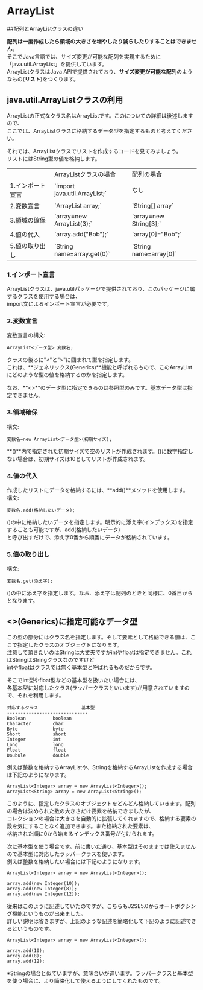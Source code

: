 # ArrayList

##配列とArrayListクラスの違い

**配列は一度作成したら領域の大きさを増やしたり減らしたりすることはできません**。<br/>
そこでJava言語では、サイズ変更が可能な配列を実現するために「java.util.ArrayList」を提供しています。<br/>
ArrayListクラスはJava APIで提供されており、**サイズ変更が可能な配列**のようなもの(**リスト**)をつくります。<br/>



## java.util.ArrayListクラスの利用
ArrayListの正式なクラス名はArrayList<E>です。この<E>についての詳細は後述しますので、<br/>
ここでは、ArrayListクラスに格納するデータ型を指定するものと考えてください。<br/>

それでは、ArrayListクラスでリストを作成するコードを見てみましょう。<br/>
リストにはString型の値を格納します。<br/>
<table>
	<tr>
		<td></td>
		<td>ArrayListクラスの場合</td>
		<td>配列の場合</td>
	</tr>
	<tr>
		<td>1.インポート宣言</td>
		<td>`import java.util.ArrayList;`</td>
		<td>なし</td>
	</tr>
	<tr>
		<td>2.変数宣言</td>
		<td>`ArrayList<String> array;`</td>
		<td>`String[] array`</td>
	</tr>
	<tr>
		<td>3.領域の確保</td>
		<td>`array=new ArrayList<String>(3);`</td>
		<td>`array=new String[3];`</td>
	</tr>
	<tr>
		<td>4.値の代入</td>
		<td>`array.add("Bob");`</td>
		<td>`array[0]="Bob";`</td>
	</tr>
	<tr>
		<td>5.値の取り出し</td>
		<td>`String name=array.get(0)`</td>
		<td>`String name=array[0]`</td>
	</tr>
</table>

### 1.インポート宣言
ArrayListクラスは、java.utilパッケージで提供されており、このパッケージに属するクラスを使用する場合は、<br/>
import文によるインポート宣言が必要です。<br/>

### 2.変数宣言

変数宣言の構文:<br/>
	
	ArrayList<データ型> 変数名;
	
クラスの後ろに"<"と">"に囲まれて型を指定します。<br/>
これは、**ジェネリックス(Generics)**機能と呼ばれるもので、このArrayListにどのような型の値を格納するのかを指定します。<br/>

なお、**<>**のデータ型に指定できるのは参照型のみです。基本データ型は指定できません。<br/>

### 3.領域確保

構文:<br/>
	
	変数名=new ArrayList<データ型>(初期サイズ);
	
**()**内で指定された初期サイズで空のリストが作成されます。()に数字指定しない場合は、初期サイズは10としてリストが作成されます。<br/>

### 4.値の代入
作成したリストにデータを格納するには、**add()**メソッドを使用します。<br/>
構文:<br/>

	変数名.add(格納したいデータ);
	
()の中に格納したいデータを指定します。明示的に添え字(インデックス)を指定することも可能ですが、add(格納したいデータ)<br/>
と呼び出すだけで、添え字0番から順番にデータが格納されています。<br/>

### 5.値の取り出し

構文:<br/>

	変数名.get(添え字);
	
()の中に添え字を指定します。なお、添え字は配列のときと同様に、0番目からとなります。<br/>




	

## <>(Generics)に指定可能なデータ型

この型の部分にはクラス名を指定します。そして要素として格納できる値は、ここで指定したクラスのオブジェクトになります。<br/>
注意して頂きたいのはStringは大丈夫ですがintやfloatは指定できません。これはStringはStringクラスなのですけど<br/>
intやfloatはクラスでは無く基本型と呼ばれるものだからです。<br/>

そこでint型やfloat型などの基本型を扱いたい場合には、<br/>
各基本型に対応したクラス(ラッパークラスといいます)が用意されていますので、それを利用します。<br/>

	対応するクラス                基本型
	------------------------------
	Boolean          boolean
	Character        char
	Byte             byte
	Short            short
	Integer          int
	Long             long
	Float            float
	Doubule          double
	
例えば整数を格納するArrayListや、Stringを格納するArrayListを作成する場合は下記のようになります。

	ArrayList<Integer> array = new ArrayList<Integer>();
	ArrayList<String> array = new ArrayList<String>();
	
このように、指定したクラスのオブジェクトをどんどん格納していきます。配列の場合は決められた数の大きさだけ要素を格納できましたが、<br/>
コレクションの場合は大きさを自動的に拡張してくれますので、格納する要素の数を気にすることなく追加できます。また格納された要素は、<br/>
格納された順に0から始まるインデックス番号が付けられます。<br/>

次に基本型を使う場合です。前に書いた通り、基本型はそのままでは使えませんので基本型に対応したラッパークラスを使います。<br/>
例えば整数を格納したい場合には下記のようになります。<br/>

	ArrayList<Integer> array = new ArrayList<Integer>();
	
	array.add(new Integer(10));
	array.add(new Integer(8));
	array.add(new Integer(12));
	
従来はこのように記述していたのですが、こちらもJ2SE5.0からオートボクシング機能というものが出来ました。<br/>
詳しい説明は省きますが、上記のような記述を簡略化して下記のように記述できるというものです。<br/>

	ArrayList<Integer> array = new ArrayList<Integer>();
	
	array.add(10);
	array.add(8);
	array.add(12);
	
※Stringの場合と似ていますが、意味合いが違います。ラッパークラスと基本型を使う場合に、より簡略化して使えるようにしてくれたものです。

